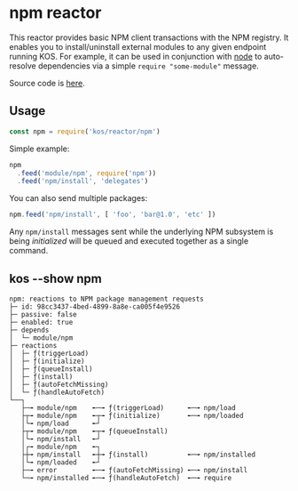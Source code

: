 # npm reactor

This reactor provides basic NPM client transactions with the NPM
registry. It enables you to install/uninstall external modules to any
given endpoint running KOS. For example, it can be used in conjunction
with [node](./node.md) to auto-resolve dependencies via a simple
`require "some-module"` message.

Source code is [here](./npm.js).

## Usage

```js
const npm = require('kos/reactor/npm')
```

Simple example:

```js
npm
  .feed('module/npm', require('npm'))
  .feed('npm/install', 'delegates')
```

You can also send multiple packages:
```js
npm.feed('npm/install', [ 'foo', 'bar@1.0', 'etc' ])
```

Any `npm/install` messages sent while the underlying NPM subsystem is
being *initialized* will be queued and executed together as a single
command.

## kos --show npm

```
npm: reactions to NPM package management requests
├─ id: 98cc3437-4bed-4899-8a8e-ca005f4e9526
├─ passive: false
├─ enabled: true
├─ depends
│  └─ module/npm
├─ reactions
│  ├─ ƒ(triggerLoad)
│  ├─ ƒ(initialize)
│  ├─ ƒ(queueInstall)
│  ├─ ƒ(install)
│  ├─ ƒ(autoFetchMissing)
│  └─ ƒ(handleAutoFetch)
└──┐
   ├─╼ module/npm    ╾─╼ ƒ(triggerLoad)      ╾─╼ npm/load
   ├┬╼ module/npm    ╾┬╼ ƒ(initialize)       ╾─╼ npm/loaded
   │└╼ npm/load      ╾┘
   ├┬╼ module/npm    ╾┬╼ ƒ(queueInstall)
   │└╼ npm/install   ╾┘
   │┌╼ module/npm    ╾┐
   ├┼╼ npm/install   ╾┼╼ ƒ(install)          ╾─╼ npm/installed
   │└╼ npm/loaded    ╾┘
   ├─╼ error         ╾─╼ ƒ(autoFetchMissing) ╾─╼ npm/install
   └─╼ npm/installed ╾─╼ ƒ(handleAutoFetch)  ╾─╼ require
```
